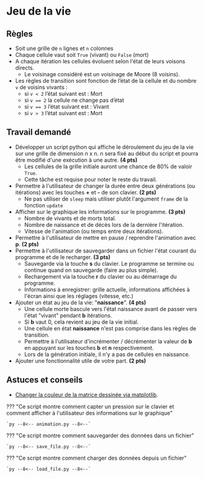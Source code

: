 # Jeu de la vie

## Règles

- Soit une grille de `n` lignes et `n` colonnes
- Chaque cellule vaut soit `True` (vivant) ou `False` (mort)
- A chaque itération les cellules évoluent selon l'état de leurs voisons directs.
    - Le voisinage considéré est un voisinage de Moore (8 voisins).
- Les règles de transition sont fonction de l’état de la cellule et du nombre `v` de voisins vivants :
    - si `v < 2` l’état suivant est : Mort
    - si `v == 2` la cellule ne change pas d’état
    - si `v == 3` l’état suivant est : Vivant
    - si `v > 3` l’état suivant est : Mort

## Travail demandé

- Développer un script python qui affiche le déroulement du jeu de la vie sur une grille de dimension n x n. n sera fixé au début du script et pourra être modifié d'une exécution à une autre. **(4 pts)**
    - Les cellules de la grille initiale auront une chance de 80% de valoir `True`.
    - Cette tâche est requise pour noter le reste du travail.
- Permettre à l'utilisateur de changer la durée entre deux générations (ou itérations) avec les touches **+** et **-** de son clavier. **(2 pts)**
    - Ne pas utiliser de `sleep` mais utiliser plutôt l'argument `frame` de la fonction `update`
- Afficher sur le graphique les informations sur le programme. **(3 pts)**
    - Nombre de vivants et de morts total.
    - Nombre de naissance et de décès lors de la dernière l'itération.
    - Vitesse de l'animation (ou temps entre deux itérations).
- Permettre à l'utilisateur de mettre en pause / reprendre l'animation avec **p**. **(2 pts)**
- Permettre à l'utilisateur de sauvegarder dans un fichier l'état courant du programme et de le recharger. **(3 pts)**
    - Sauvegarde via la touche **s** du clavier. Le programme se termine ou continue quand on sauvegarde (faire au plus simple).
    - Rechargement via la touche **r** du clavier ou au démarrage du programme.
    - Informations à enregistrer: grille actuelle, informations affichées à l'écran ainsi que les réglages (vitesse, etc.)
- Ajouter un état au jeu de la vie: "**naissance**". **(4 pts)**
    - Une cellule morte bascule vers l'état naissance avant de passer vers l'état "vivant" pendant **b** itérations.
    - Si **b** vaut 0, cela revient au jeu de la vie initial.
    - Une cellule en état **naissance** n'est pas comprise dans les règles de transition.
    - Permettre à l'utilisateur d'incrémenter / décrémenter la valeur de **b** en appuyant sur les touches **b** et **n** respectivement.
    - Lors de la génération initiale, il n'y a pas de cellules en naissance.
- Ajouter une fonctionnalité utile de votre part. **(2 pts)**

## Astuces et conseils

- [Changer la couleur de la matrice dessinée via matplotlib](https://stackoverflow.com/a/43908997).

??? "Ce script montre comment capter un pression sur le clavier et comment afficher à l'utilisateur des informations sur le graphique"

    `py --8<-- animation.py --8<--`

??? "Ce script montre comment sauvegarder des données dans un fichier"

    `py --8<-- save_file.py --8<--`

??? "Ce script montre comment charger des données depuis un fichier"

    `py --8<-- load_file.py --8<--`
